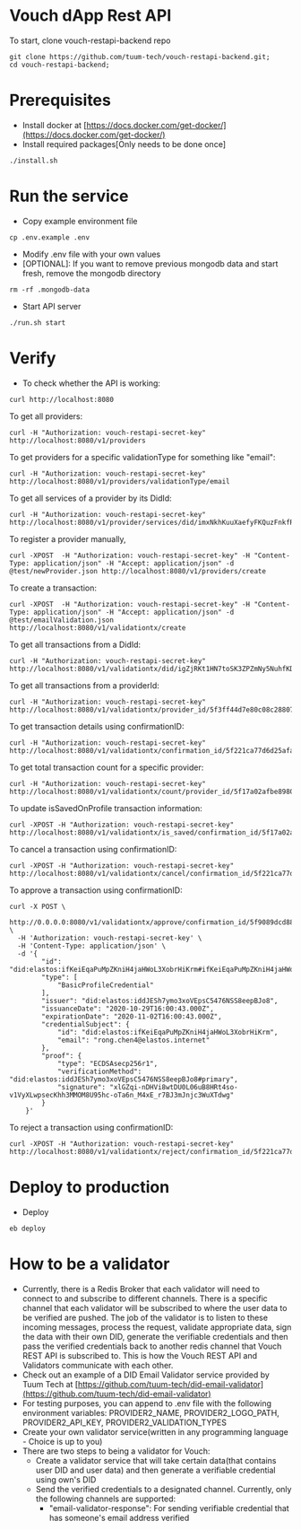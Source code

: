 # Vouch dApp Rest API

To start, clone vouch-restapi-backend repo
```
git clone https://github.com/tuum-tech/vouch-restapi-backend.git;
cd vouch-restapi-backend;
```
# Prerequisites
- Install docker at [https://docs.docker.com/get-docker/](https://docs.docker.com/get-docker/)
- Install required packages[Only needs to be done once]
```
./install.sh
```

# Run the service
- Copy example environment file
```
cp .env.example .env
```
- Modify .env file with your own values
- [OPTIONAL]: If you want to remove previous mongodb data and start fresh, remove the mongodb directory
```
rm -rf .mongodb-data
```
- Start API server
```
./run.sh start
```

# Verify
- To check whether the API is working:
```
curl http://localhost:8080
```

To get all providers:
```
curl -H "Authorization: vouch-restapi-secret-key" http://localhost:8080/v1/providers
```

To get providers for a specific validationType for something like "email":
```
curl -H "Authorization: vouch-restapi-secret-key" http://localhost:8080/v1/providers/validationType/email
```

To get all services of a provider by its DidId:
```
curl -H "Authorization: vouch-restapi-secret-key" http://localhost:8080/v1/provider/services/did/imxNkhKuuXaefyFKQuzFnkfRdedDVLYmKV
```

To register a provider manually,
```
curl -XPOST  -H "Authorization: vouch-restapi-secret-key" -H "Content-Type: application/json" -H "Accept: application/json" -d @test/newProvider.json http://localhost:8080/v1/providers/create
```

To create a transaction:
```
curl -XPOST  -H "Authorization: vouch-restapi-secret-key" -H "Content-Type: application/json" -H "Accept: application/json" -d @test/emailValidation.json http://localhost:8080/v1/validationtx/create
```

To get all transactions from a DidId:
```
curl -H "Authorization: vouch-restapi-secret-key" http://localhost:8080/v1/validationtx/did/igZjRKt1HN7toSK3ZPZmNy5NuhfKDhzkUy
```

To get all transactions from a providerId:
```
curl -H "Authorization: vouch-restapi-secret-key" http://localhost:8080/v1/validationtx/provider_id/5f3ff44d7e80c08c288072dc
```


To get transaction details using confirmationID:
```
curl -H "Authorization: vouch-restapi-secret-key" http://localhost:8080/v1/validationtx/confirmation_id/5f221ca77d6d25afa44ea4fe
```

To get total transaction count for a specific provider:
```
curl -H "Authorization: vouch-restapi-secret-key" http://localhost:8080/v1/validationtx/count/provider_id/5f17a02afbe8980577674011
```

To update isSavedOnProfile transaction information:
```
curl -XPOST -H "Authorization: vouch-restapi-secret-key" http://localhost:8080/v1/validationtx/is_saved/confirmation_id/5f17a02afbe8980577674011
```

To cancel a transaction using confirmationID:
```
curl -XPOST -H "Authorization: vouch-restapi-secret-key" http://localhost:8080/v1/validationtx/cancel/confirmation_id/5f221ca77d6d25afa44ea4fe
```

To approve a transaction using confirmationID:
```
curl -X POST \
  http://0.0.0.0:8080/v1/validationtx/approve/confirmation_id/5f9089dcd8850661b1f1c3d3 \
  -H 'Authorization: vouch-restapi-secret-key' \
  -H 'Content-Type: application/json' \
  -d '{
        "id": "did:elastos:ifKeiEqaPuMpZKniH4jaHWoL3XobrHiKrm#ifKeiEqaPuMpZKniH4jaHWoL3XobrHiKrm#email",
        "type": [
            "BasicProfileCredential"
        ],
        "issuer": "did:elastos:iddJESh7ymo3xoVEpsC5476NSS8eepBJo8",
        "issuanceDate": "2020-10-29T16:00:43.000Z",
        "expirationDate": "2020-11-02T16:00:43.000Z",
        "credentialSubject": {
            "id": "did:elastos:ifKeiEqaPuMpZKniH4jaHWoL3XobrHiKrm",
            "email": "rong.chen4@elastos.internet"
        },
        "proof": {
            "type": "ECDSAsecp256r1",
            "verificationMethod": "did:elastos:iddJESh7ymo3xoVEpsC5476NSS8eepBJo8#primary",
            "signature": "xlGZqi-nDHVi8wtDU0L06uB8HRt4so-v1VyXLwpsecKhh3MMOM8U95hc-oTa6n_M4xE_r7BJ3mJnjc3WuXTdwg"
        }
    }'
```

To reject a transaction using confirmationID:
```
curl -XPOST -H "Authorization: vouch-restapi-secret-key" http://localhost:8080/v1/validationtx/reject/confirmation_id/5f221ca77d6d25afa44ea4fe
```

# Deploy to production
- Deploy
```
eb deploy
```

# How to be a validator
- Currently, there is a Redis Broker that each validator will need to connect to and subscribe to different channels. There is a specific channel that each validator will be subscribed to where the user data to be verified are pushed. The job 
of the validator is to listen to these incoming messages, process the request, validate appropriate data, sign the data with their own DID, generate the verifiable credentials and then pass the verified credentials back to another redis channel that 
Vouch REST API is subscribed to. This is how the Vouch REST API and Validators communicate with each other. 
- Check out an example of a DID Email Validator service provided by Tuum Tech at [https://github.com/tuum-tech/did-email-validator](https://github.com/tuum-tech/did-email-validator)
- For testing purposes, you can append to .env file with the following environment variables: PROVIDER2_NAME, PROVIDER2_LOGO_PATH, PROVIDER2_API_KEY, PROVIDER2_VALIDATION_TYPES
- Create your own validator service(written in any programming language - Choice is up to you)
- There are two steps to being a validator for Vouch:
    - Create a validator service that will take certain data(that contains user DID and user data) and then generate a verifiable credential using own's DID
    - Send the verified credentials to a designated channel. Currently, only the following channels are supported:
        - "email-validator-response": For sending verifiable credential that has someone's email address verified
 
